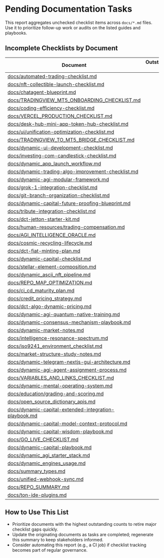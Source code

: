 # Pending Documentation Tasks

This report aggregates unchecked checklist items across `docs/*.md` files. Use it to prioritize follow-up work or audits on the listed guides and playbooks.

## Incomplete Checklists by Document

| Document | Outstanding Tasks |
| --- | ---: |
| [docs/automated-trading-checklist.md](./automated-trading-checklist.md) | 44 |
| [docs/nft-collectible-launch-checklist.md](./nft-collectible-launch-checklist.md) | 42 |
| [docs/chatagent-blueprint.md](./chatagent-blueprint.md) | 41 |
| [docs/TRADINGVIEW_MT5_ONBOARDING_CHECKLIST.md](./TRADINGVIEW_MT5_ONBOARDING_CHECKLIST.md) | 40 |
| [docs/coding-efficiency-checklist.md](./coding-efficiency-checklist.md) | 39 |
| [docs/VERCEL_PRODUCTION_CHECKLIST.md](./VERCEL_PRODUCTION_CHECKLIST.md) | 37 |
| [docs/desk-hub-mini-app-token-hub-checklist.md](./desk-hub-mini-app-token-hub-checklist.md) | 36 |
| [docs/ui/unification-optimization-checklist.md](./ui/unification-optimization-checklist.md) | 35 |
| [docs/TRADINGVIEW_TO_MT5_BRIDGE_CHECKLIST.md](./TRADINGVIEW_TO_MT5_BRIDGE_CHECKLIST.md) | 32 |
| [docs/dynamic-ui-development-checklist.md](./dynamic-ui-development-checklist.md) | 32 |
| [docs/investing-com-candlestick-checklist.md](./investing-com-candlestick-checklist.md) | 32 |
| [docs/dynamic_app_launch_workflow.md](./dynamic_app_launch_workflow.md) | 30 |
| [docs/dynamic-trading-algo-improvement-checklist.md](./dynamic-trading-algo-improvement-checklist.md) | 29 |
| [docs/dynamic-agi-modular-framework.md](./dynamic-agi-modular-framework.md) | 27 |
| [docs/grok-1-integration-checklist.md](./grok-1-integration-checklist.md) | 27 |
| [docs/git-branch-organization-checklist.md](./git-branch-organization-checklist.md) | 25 |
| [docs/dynamic-capital-future-proofing-blueprint.md](./dynamic-capital-future-proofing-blueprint.md) | 24 |
| [docs/tribute-integration-checklist.md](./tribute-integration-checklist.md) | 21 |
| [docs/dct-jetton-starter-kit.md](./dct-jetton-starter-kit.md) | 20 |
| [docs/human-resources/trading-compensation.md](./human-resources/trading-compensation.md) | 17 |
| [docs/AGI_INTELLIGENCE_ORACLE.md](./AGI_INTELLIGENCE_ORACLE.md) | 15 |
| [docs/cosmic-recycling-lifecycle.md](./cosmic-recycling-lifecycle.md) | 15 |
| [docs/dct-fiat-minting-plan.md](./dct-fiat-minting-plan.md) | 15 |
| [docs/dynamic-capital-checklist.md](./dynamic-capital-checklist.md) | 15 |
| [docs/stellar-element-composition.md](./stellar-element-composition.md) | 15 |
| [docs/dynamic_ascii_nft_pipeline.md](./dynamic_ascii_nft_pipeline.md) | 13 |
| [docs/REPO_MAP_OPTIMIZATION.md](./REPO_MAP_OPTIMIZATION.md) | 12 |
| [docs/ci_cd_maturity_plan.md](./ci_cd_maturity_plan.md) | 12 |
| [docs/credit_pricing_strategy.md](./credit_pricing_strategy.md) | 12 |
| [docs/dct-algo-dynamic-pricing.md](./dct-algo-dynamic-pricing.md) | 12 |
| [docs/dynamic-agi-quantum-native-training.md](./dynamic-agi-quantum-native-training.md) | 12 |
| [docs/dynamic-consensus-mechanism-playbook.md](./dynamic-consensus-mechanism-playbook.md) | 12 |
| [docs/dynamic-market-notes.md](./dynamic-market-notes.md) | 12 |
| [docs/intelligence-resonance-spectrum.md](./intelligence-resonance-spectrum.md) | 12 |
| [docs/iso9241_environment_checklist.md](./iso9241_environment_checklist.md) | 12 |
| [docs/market-structure-study-notes.md](./market-structure-study-notes.md) | 11 |
| [docs/dynamic-telegram-nextjs-gui-architecture.md](./dynamic-telegram-nextjs-gui-architecture.md) | 10 |
| [docs/dynamic-agi-agent-assignment-process.md](./dynamic-agi-agent-assignment-process.md) | 9 |
| [docs/VARIABLES_AND_LINKS_CHECKLIST.md](./VARIABLES_AND_LINKS_CHECKLIST.md) | 8 |
| [docs/dynamic-mental-operating-system.md](./dynamic-mental-operating-system.md) | 8 |
| [docs/education/grading-and-scoring.md](./education/grading-and-scoring.md) | 8 |
| [docs/open_source_dictionary_apis.md](./open_source_dictionary_apis.md) | 8 |
| [docs/dynamic-capital-extended-integration-playbook.md](./dynamic-capital-extended-integration-playbook.md) | 7 |
| [docs/dynamic-capital-model-context-protocol.md](./dynamic-capital-model-context-protocol.md) | 7 |
| [docs/dynamic-capital-wisdom-playbook.md](./dynamic-capital-wisdom-playbook.md) | 7 |
| [docs/GO_LIVE_CHECKLIST.md](./GO_LIVE_CHECKLIST.md) | 6 |
| [docs/dynamic-capital-playbook.md](./dynamic-capital-playbook.md) | 6 |
| [docs/dynamic_agi_starter_stack.md](./dynamic_agi_starter_stack.md) | 5 |
| [docs/dynamic_engines_usage.md](./dynamic_engines_usage.md) | 5 |
| [docs/summary_types.md](./summary_types.md) | 5 |
| [docs/unified-webhook-sync.md](./unified-webhook-sync.md) | 5 |
| [docs/REPO_SUMMARY.md](./REPO_SUMMARY.md) | 3 |
| [docs/ton-ide-plugins.md](./ton-ide-plugins.md) | 3 |

## How to Use This List

- Prioritize documents with the highest outstanding counts to retire major checklist gaps quickly.
- Update the originating documents as tasks are completed; regenerate this summary to keep stakeholders informed.
- Consider automating this report (e.g., a CI job) if checklist tracking becomes part of regular governance.
